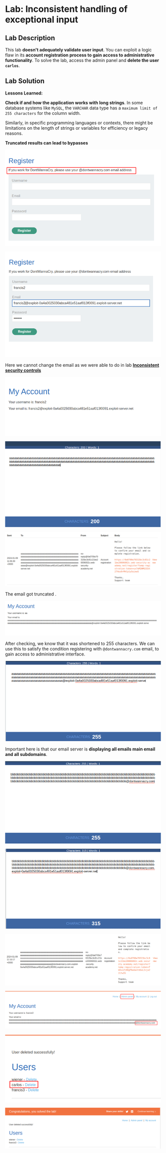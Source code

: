 # Lab: Inconsistent handling of exceptional input

## Lab Description

This lab **doesn't adequately validate user input**. You can exploit a logic flaw in its **account registration process to gain access to administrative functionality**. To solve the lab, access the admin panel and **delete the user `carlos`**.

## Lab Solution

**Lessons Learned:**

**Check if and how the application works with long strings**. In some database systems like `MySQL`, the `VARCHAR` data type has a `maximum limit of 255 characters` for the column width.

Similarly, in specific programming languages or contexts, there might be limitations on the length of strings or variables for efficiency or legacy reasons.

**Truncated results can lead to bypasses**

![](01-registration.png)

![](02-normal-registration.png)

Here we cannot change the email as we were able to do in lab [**Inconsistent security controls**](03-lab-Inconsistent-security-controls/03-lab.md)

![](03-cannot-change-the-email.png)

![](04-200-characters.png)

![](05-conf-email-recieved.png)

The email got truncated .

![](06-truncated-result.png)

After checking, we know that it was shortened to 255 characters. We can use this to satisfy the condition registering with `@dontwannacry.com` email, to gain access to administrative interface.

![](07-255-characters-truncated.png)

Important here is that our email server is **displaying all emails main email and all subdomains**.

![](08-crafting-email-which-will-truncate.png)

![](09-crafting-email-which-will-truncate-full.png)

![](10-email-arrrived.png)

![](11-access-to-admin-panel.png)

![](12-admin-panel.png)

![](13-bye-bye-carlos.png)
